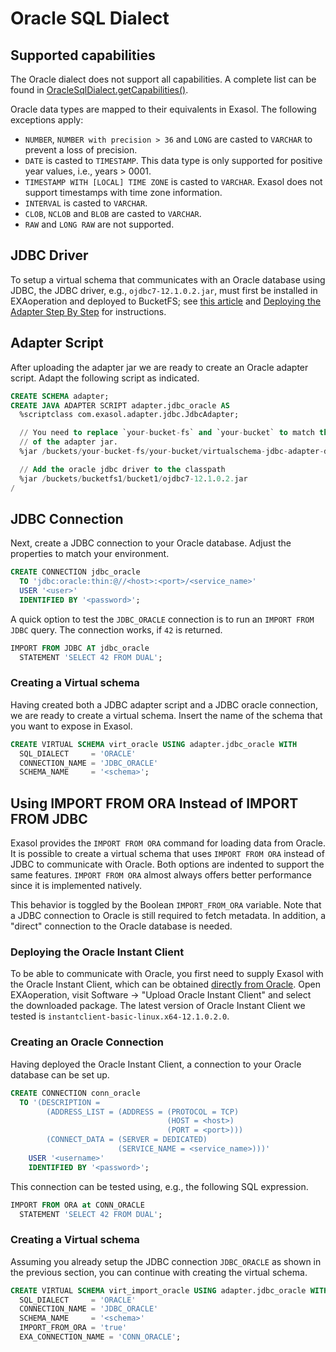 # Oracle SQL Dialect

## Supported capabilities

The Oracle dialect does not support all capabilities. A complete list can be found in [OracleSqlDialect.getCapabilities()](../../virtualschema-jdbc-adapter/src/main/java/com/exasol/adapter/dialects/impl/OracleSqlDialect.java).

Oracle data types are mapped to their equivalents in Exasol. The following exceptions apply:

- `NUMBER`, `NUMBER with precision > 36` and `LONG` are casted to `VARCHAR` to prevent a loss of precision.
- `DATE` is casted to `TIMESTAMP`. This data type is only supported for positive year values, i.e., years > 0001.
- `TIMESTAMP WITH [LOCAL] TIME ZONE` is casted to `VARCHAR`. Exasol does not support timestamps with time zone information.
- `INTERVAL` is casted to `VARCHAR`.
- `CLOB`, `NCLOB` and `BLOB` are casted to `VARCHAR`.
- `RAW` and `LONG RAW` are not supported.

## JDBC Driver

To setup a virtual schema that communicates with an Oracle database using JDBC, the JDBC driver, e.g., `ojdbc7-12.1.0.2.jar`, must first be installed in EXAoperation and deployed to BucketFS; see [this article](https://www.exasol.com/support/browse/SOL-179#WhichJDBCdriverforOracleshallIuse?) and [Deploying the Adapter Step By Step](deploying_the_virtual_schema_adapter.md) for instructions.

## Adapter Script

After uploading the adapter jar we are ready to create an Oracle adapter script. Adapt the following script as indicated.

```sql
CREATE SCHEMA adapter;
CREATE JAVA ADAPTER SCRIPT adapter.jdbc_oracle AS
  %scriptclass com.exasol.adapter.jdbc.JdbcAdapter;

  // You need to replace `your-bucket-fs` and `your-bucket` to match the actual location
  // of the adapter jar.
  %jar /buckets/your-bucket-fs/your-bucket/virtualschema-jdbc-adapter-dist-1.2.0.jar;

  // Add the oracle jdbc driver to the classpath
  %jar /buckets/bucketfs1/bucket1/ojdbc7-12.1.0.2.jar
/
```

## JDBC Connection

Next, create a JDBC connection to your Oracle database. Adjust the properties to match your environment.

```sql
CREATE CONNECTION jdbc_oracle
  TO 'jdbc:oracle:thin:@//<host>:<port>/<service_name>'
  USER '<user>'
  IDENTIFIED BY '<password>';
```

A quick option to test the `JDBC_ORACLE` connection is to run an `IMPORT FROM JDBC` query. The connection works, if `42` is returned.

```sql
IMPORT FROM JDBC AT jdbc_oracle
  STATEMENT 'SELECT 42 FROM DUAL';
```

### Creating a Virtual schema

Having created both a JDBC adapter script and a JDBC oracle connection, we are ready to create a virtual schema. Insert the name of the schema that you want to expose in Exasol.

```sql
CREATE VIRTUAL SCHEMA virt_oracle USING adapter.jdbc_oracle WITH
  SQL_DIALECT     = 'ORACLE'
  CONNECTION_NAME = 'JDBC_ORACLE'
  SCHEMA_NAME     = '<schema>';
```

## Using IMPORT FROM ORA Instead of IMPORT FROM JDBC

Exasol provides the `IMPORT FROM ORA` command for loading data from Oracle. It is possible to create a virtual schema that uses `IMPORT FROM ORA` instead of JDBC to communicate with Oracle. Both options are indented to support the same features. `IMPORT FROM ORA` almost always offers better performance since it is implemented natively.

This behavior is toggled by the Boolean `IMPORT_FROM_ORA` variable. Note that a JDBC connection to Oracle is still required to fetch metadata. In addition, a "direct" connection to the Oracle database is needed.

### Deploying the Oracle Instant Client

To be able to communicate with Oracle, you first need to supply Exasol with the Oracle Instant Client, which can be obtained [directly from Oracle](http://www.oracle.com/technetwork/database/database-technologies/instant-client/overview/index.html). Open EXAoperation, visit Software -> "Upload Oracle Instant Client" and select the downloaded package. The latest version of Oracle Instant Client we tested is `instantclient-basic-linux.x64-12.1.0.2.0`.

### Creating an Oracle Connection

Having deployed the Oracle Instant Client, a connection to your Oracle database can be set up.

```sql
CREATE CONNECTION conn_oracle
  TO '(DESCRIPTION =
		(ADDRESS_LIST = (ADDRESS = (PROTOCOL = TCP)
                                   (HOST = <host>)
                                   (PORT = <port>)))
		(CONNECT_DATA = (SERVER = DEDICATED)
                        (SERVICE_NAME = <service_name>)))'
	USER '<username>'
	IDENTIFIED BY '<password>';
```

This connection can be tested using, e.g., the following SQL expression.

```sql
IMPORT FROM ORA at CONN_ORACLE
  STATEMENT 'SELECT 42 FROM DUAL';
```

### Creating a Virtual schema

Assuming you already setup the JDBC connection `JDBC_ORACLE` as shown in the previous section, you can continue with creating the virtual schema.

```sql
CREATE VIRTUAL SCHEMA virt_import_oracle USING adapter.jdbc_oracle WITH
  SQL_DIALECT     = 'ORACLE'
  CONNECTION_NAME = 'JDBC_ORACLE'
  SCHEMA_NAME     = '<schema>'
  IMPORT_FROM_ORA = 'true'
  EXA_CONNECTION_NAME = 'CONN_ORACLE';
```